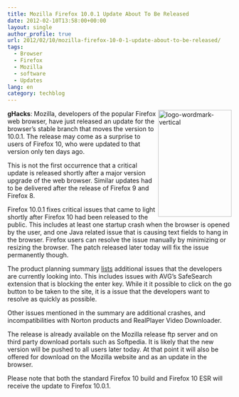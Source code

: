 ```yaml
---
title: Mozilla Firefox 10.0.1 Update About To Be Released
date: 2012-02-10T13:58:00+00:00
layout: single
author_profile: true
url: 2012/02/10/mozilla-firefox-10-0-1-update-about-to-be-released/
tags:
  - Browser
  - Firefox
  - Mozilla
  - software
  - Updates
lang: en
category: techblog
---
```

[<img title="logo-wordmark-vertical" border="0" alt="logo-wordmark-vertical" align="right" src="http://lh5.ggpht.com/-m3LeGMNKb2U/TzUbe_gIW7I/AAAAAAAAEpk/1POqz7dWfIw/logo-wordmark-vertical_thumb%25255B1%25255D.png?imgmax=800" width="165" height="240" />](http://lh5.ggpht.com/-avNaU3aWcEM/TzUbb2FIc5I/AAAAAAAAEpc/SiU2tuirs34/s1600-h/logo-wordmark-vertical%25255B3%25255D.png)**gHacks**: Mozilla, developers of the popular Firefox web browser, have just released an update for the browser’s stable branch that moves the version to 10.0.1. The release may come as a surprise to users of Firefox 10, who were updated to that version only ten days ago. 

This is not the first occurrence that a critical update is released shortly after a major version upgrade of the web browser. Similar updates had to be delivered after the release of Firefox 9 and Firefox 8. 

Firefox 10.0.1 fixes critical issues that came to light shortly after Firefox 10 had been released to the public. This includes at least one startup crash when the browser is opened by the user, and one Java related issue that is causing text fields to hang in the browser. Firefox users can resolve the issue manually by minimizing or resizing the browser. The patch released later today will fix the issue permanently though. 

The product planning summary [lists](https://wiki.mozilla.org/Firefox/Planning/2012-02-08) additional issues that the developers are currently looking into. This includes issues with AVG’s SafeSearch extension that is blocking the enter key. While it it possible to click on the go button to be taken to the site, it is a issue that the developers want to resolve as quickly as possible. 

Other issues mentioned in the summary are additional crashes, and incompatibilities with Norton products and RealPlayer Video Downloader. 

The release is already available on the Mozilla release ftp server and on third party download portals such as Softpedia. It is likely that the new version will be pushed to all users later today. At that point it will also be offered for download on the Mozilla website and as an update in the browser. 

Please note that both the standard Firefox 10 build and Firefox 10 ESR will receive the update to Firefox 10.0.1.